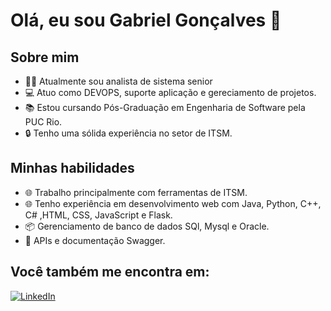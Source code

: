 # Olá, eu sou Gabriel Gonçalves 👋

## Sobre mim
- 👨‍💼 Atualmente sou analista de sistema senior
- 💻 Atuo como DEVOPS, suporte aplicação e gereciamento de projetos.
- 📚 Estou cursando Pós-Graduação em Engenharia de Software pela PUC Rio.
- 🔒 Tenho uma sólida experiência no setor de ITSM.

## Minhas habilidades

- 🌐 Trabalho principalmente com ferramentas de ITSM.
- 🌐 Tenho experiência em desenvolvimento web com Java, Python, C++, C# ,HTML, CSS, JavaScript e Flask.
- 📦 Gerenciamento de banco de dados SQl, Mysql e Oracle.
- 📖 APIs e documentação Swagger.

                                                                               
## Você também me encontra em:
<a href="https://www.linkedin.com/in/gabriel-gon%C3%A7alves-b34a7213b/">![LinkedIn](https://img.shields.io/badge/linkedin-%230077B5.svg?style=for-the-badge&logo=linkedin&logoColor=white)

